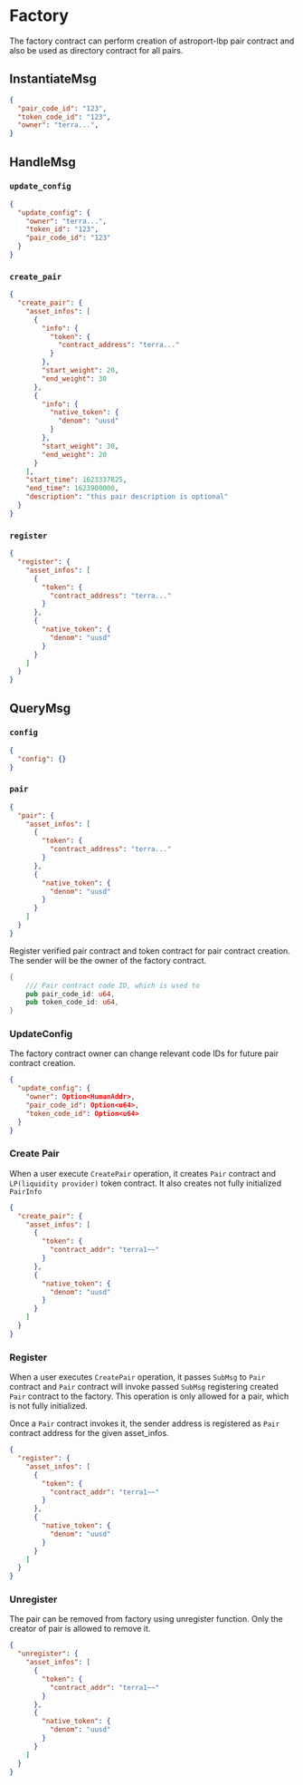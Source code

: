 # Factory

The factory contract can perform creation of astroport-lbp pair contract and also be used as directory contract for all pairs.

## InstantiateMsg

```json
{
  "pair_code_id": "123",
  "token_code_id": "123",
  "owner": "terra...",
}
```

## HandleMsg

### `update_config`

```json
{
  "update_config": {
    "owner": "terra...",
    "token_id": "123",
    "pair_code_id": "123"
  }
}
```

### `create_pair`

```json
{
  "create_pair": {
    "asset_infos": [
      {
        "info": {
          "token": {
            "contract_address": "terra..."
          }
        },
        "start_weight": 20,
        "end_weight": 30
      },
      {
        "info": {
          "native_token": {
            "denom": "uusd"
          }
        },
        "start_weight": 30,
        "end_weight": 20
      }
    ],
    "start_time": 1623337825,
    "end_time": 1623900000,
    "description": "this pair description is optional"
  }
}
```

### `register`

```json
{
  "register": {
    "asset_infos": [
      {
        "token": {
          "contract_address": "terra..."
        }
      },
      {
        "native_token": {
          "denom": "uusd"
        }
      }
    ]
  }
}
```

## QueryMsg

### `config`

```json
{
  "config": {}
}
```

### `pair`

```json
{
  "pair": {
    "asset_infos": [
      {
        "token": {
          "contract_address": "terra..."
        }
      },
      {
        "native_token": {
          "denom": "uusd"
        }
      }
    ]
  }
}
```

Register verified pair contract and token contract for pair contract creation. The sender will be the owner of the factory contract.

```rust
{
    /// Pair contract code ID, which is used to
    pub pair_code_id: u64,
    pub token_code_id: u64,
}
```

### UpdateConfig

The factory contract owner can change relevant code IDs for future pair contract creation.

```json
{
  "update_config": {
    "owner": Option<HumanAddr>,
    "pair_code_id": Option<u64>,
    "token_code_id": Option<u64>
  }
}
```

### Create Pair

When a user execute `CreatePair` operation, it creates `Pair` contract and `LP(liquidity provider)` token contract. It also creates not fully initialized `PairInfo`

```json
{
  "create_pair": {
    "asset_infos": [
      {
        "token": {
          "contract_addr": "terra1~~"
        }
      },
      {
        "native_token": {
          "denom": "uusd"
        }
      }
    ]
  }
}
```

### Register

When a user executes `CreatePair` operation, it passes `SubMsg` to `Pair` contract and `Pair` contract will invoke passed `SubMsg` registering created `Pair` contract to the factory. This operation is only allowed for a pair, which is not fully initialized.

Once a `Pair` contract invokes it, the sender address is registered as `Pair` contract address for the given asset_infos.

```json
{
  "register": {
    "asset_infos": [
      {
        "token": {
          "contract_addr": "terra1~~"
        }
      },
      {
        "native_token": {
          "denom": "uusd"
        }
      }
    ]
  }
}
```

### Unregister

The pair can be removed from factory using unregister function. Only the creator of pair is allowed to remove it.

```json
{
  "unregister": {
    "asset_infos": [
      {
        "token": {
          "contract_addr": "terra1~~"
        }
      },
      {
        "native_token": {
          "denom": "uusd"
        }
      }
    ]
  }
}
```
